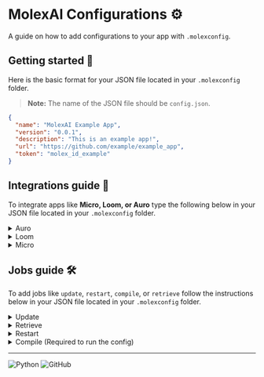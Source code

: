 # MolexAI Configurations :gear:
A guide on how to add configurations to your app with `.molexconfig`.

## Getting started :rocket:
Here is the basic format for your JSON file located in your `.molexconfig` folder.
> **Note:** The name of the JSON file should be `config.json`.

```json
{
  "name": "MolexAI Example App",
  "version": "0.0.1",
  "description": "This is an example app!",
  "url": "https://github.com/example/example_app",
  "token": "molex_id_example"
}
```

## Integrations guide :link:
To integrate apps like **Micro, Loom, or Auro** type the following below in your JSON file located in your `.molexconfig` folder.

<details>
<summary>Auro</summary>

```json
{
  "integrations": {
    "auro": {
      "commands": {
        "email": [
          "/send-email --address mom@gmail.com --subject \"Hello mom\" --body \"How are you doing?\""
        ]
      },
      "autonomous": true
    }
  }
}
```
</details>

<details>
<summary>Loom</summary>

```json
{
  "integrations": {
    "loom": {
      "commands": {
        "pipeline": [
          "/new-pipeline --name production",
          "/new-workflow --name production --type \"CI/CD\"",
          "/test --workflow production",
          "/monitor --workflow production",
          "/deploy --workflow production"
        ]
      },
      "autonomous": true
    }
  }
}
```
</details>

<details>
<summary>Micro</summary>

```json
{
  "integrations": {
    "micro": {
      "commands": {
        "secure": [
          "/encrypt --file secret.txt",
          "/decrypt --file secret.txt"
        ],
        "test": [
          "/penetration-test --target https://molex.com",
          "/vulnerability-scan --target https://molex.com",
          "/security-audit --target https://molex.com"
        ]
      },
      "autonomous": true
    }
  }
}
```
</details>

## Jobs guide :hammer_and_wrench:
To add jobs like `update`, `restart`, `compile`, or `retrieve` follow the instructions below in your JSON file located in your `.molexconfig` folder.

<details>
<summary>Update</summary>

```json
{
  "jobs": {
    "update": {
      "commands": [
        "cd scripts",
        "./update.sh"
      ]
    }
  }
}
```
</details>

<details>
<summary>Retrieve</summary>

```json
{
  "jobs": {
    "retrieve": {
      "commands": [
        "cd scripts",
        "python backup.py"
      ]
    }
  }
}
```
</details>

<details>
<summary>Restart</summary>

```json
{
  "jobs": {
    "restart": {
      "commands": [
        "cd scripts",
        "./restart.sh"
      ]
    }
  }
}
```
</details>

<details>
<summary>Compile (Required to run the config)</summary>

```json
{
  "jobs": {
    "compile": {
      "commands": [
        "cd scripts",
        "python compile.py"
      ]
    }
  }
}
```
</details>

---

![Python](https://img.shields.io/badge/Python-3776AB?style=for-the-badge&logo=python&logoColor=white)
![GitHub](https://img.shields.io/badge/GitHub-100000?style=for-the-badge&logo=github&logoColor=white)
